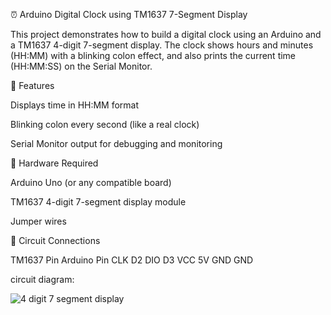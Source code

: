 ⏰ Arduino Digital Clock using TM1637 7-Segment Display

This project demonstrates how to build a digital clock using an Arduino and a TM1637 4-digit 7-segment display.
The clock shows hours and minutes (HH:MM) with a blinking colon effect, and also prints the current time (HH:MM:SS) on the Serial Monitor.

🔹 Features

Displays time in HH:MM format

Blinking colon every second (like a real clock)

Serial Monitor output for debugging and monitoring

🔹 Hardware Required

Arduino Uno (or any compatible board)

TM1637 4-digit 7-segment display module

Jumper wires

🔹 Circuit Connections

TM1637 Pin	Arduino Pin
CLK         	D2
DIO         	D3
VCC	          5V
GND         	GND

circuit diagram:

![4 digit 7 segment display]()
